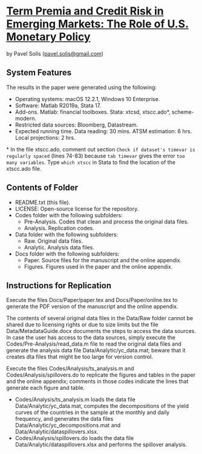 # [Term Premia and Credit Risk in Emerging Markets: The Role of U.S. Monetary Policy](https://papers.ssrn.com/sol3/papers.cfm?abstract_id=3973655)

by Pavel Solís (pavel.solis@gmail.com)


## System Features
The results in the paper were generated using the following:
- Operating systems: macOS 12.2.1, Windows 10 Enterprise.
- Software: Matlab R2019a, Stata 17.
- Add-ons. Matlab: financial toolboxes. Stata: xtcsd, xtscc.ado*, scheme-modern.
- Restricted data sources: Bloomberg, Datastream.
- Expected running time. Data reading: 30 mins. ATSM estimation: 6 hrs. Local projections: 2 hrs.

\* In the file xtscc.ado, comment out section `Check if dataset's timevar is regularly spaced` (lines 74-83) because `tab timevar` gives the error `too many variables`. Type `which xtscc` in Stata to find the location of the xtscc.ado file.


## Contents of Folder
- README.txt (this file).
- LICENSE: Open-source license for the repository.
- Codes folder with the following subfolders:
	- Pre-Analysis. Codes that clean and process the original data files.
	- Analysis. Replication codes.
- Data folder with the following subfolders:
	- Raw. Original data files.
	- Analytic. Analysis data files.
- Docs folder with the following subfolders: 
	- Paper. Source files for the manuscript and the online appendix.
	- Figures. Figures used in the paper and the online appendix.


## Instructions for Replication
Execute the files Docs/Paper/paper.tex and Docs/Paper/online.tex to generate the PDF version of the manuscript and the online appendix.

The contents of several original data files in the Data/Raw folder cannot be shared due to licensing rights or due to size limits but the file Data/MetadataGuide.docx documents the steps to access the data sources. In case the user has access to the data sources, simply execute the Codes/Pre-Analysis/read_data.m file to read the original data files and generate the analysis data file Data/Analytic/yc_data.mat; beware that it creates dta files that might be too large for version control.

Execute the files Codes/Analysis/ts_analysis.m and Codes/Analysis/spillovers.do to replicate the figures and tables in the paper and the online appendix; comments in those codes indicate the lines that generate each figure and table.
- Codes/Analysis/ts_analysis.m loads the data file Data/Analytic/yc_data.mat, computes the decompositions of the yield curves of the countries in the sample at the monthly and daily frequency, and generates the data files Data/Analytic/yc_decompositions.mat and Data/Analytic/dataspillovers.xlsx.
- Codes/Analysis/spillovers.do loads the data file Data/Analytic/dataspillovers.xlsx and performs the spillover analysis.
